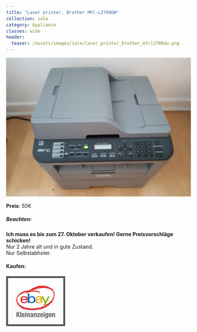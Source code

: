 ```yaml
---
title: "Laser printer, Brother MFC-L2700DW"
collection: sale
category: Appliance
classes: wide
header: 
  teaser: /assets/images/sale/laser_printer_brother_mfcl2700dw.png
---
```




<a href="https://www.ebay-kleinanzeigen.de/s-anzeige/laserdrucker-brother-mfc-l2700dw/1548727138-225-9420">
  <img src="/assets/images/sale/laser_printer_brother_mfcl2700dw.png" alt="Laser printer, Brother MFC-L2700DW">
</a>

**Preis**: 50€

##### Beachten:
**Ich muss es bis zum 27. Oktober verkaufen! Gerne Preisvorschläge schicken!**<br>
Nur 2 Jahre alt und in gute Zustand.<br>
Nur Selbstabholer.

#### Kaufen:
<a href="https://www.ebay-kleinanzeigen.de/s-anzeige/laserdrucker-brother-mfc-l2700dw/1548727138-225-9420">
  <img src="/assets/images/ebay.png" alt="Ebay Kleinanzeigen" style="border: 5px solid #555">
</a>

